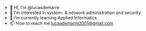 - 👋 Hi, I’m @lucasdemarre
- 👀 I’m interested in system- & network administration and security
- 🌱 I’m currently learning Applied Informatics
- 📫 How to reach me [lucasdemarre2001@gmail.com](mailto:lucasdemarre2001@gmail.com)

<!---
lucasdemarre/lucasdemarre is a ✨ special ✨ repository because its `README.md` (this file) appears on your GitHub profile.
You can click the Preview link to take a look at your changes.
--->
